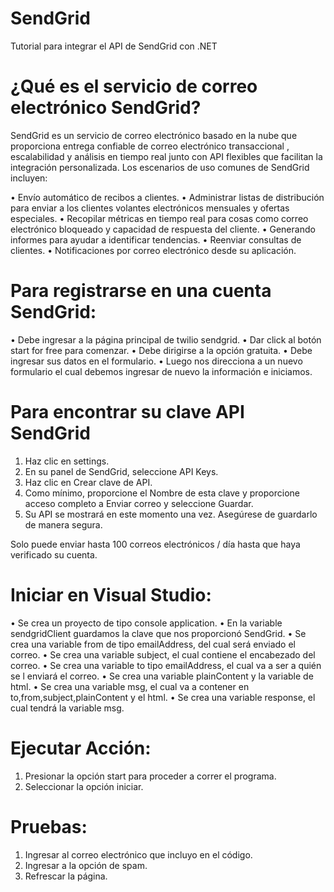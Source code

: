 # SendGrid
Tutorial para integrar el API de SendGrid con .NET

# ¿Qué es el servicio de correo electrónico SendGrid?

SendGrid es un servicio de correo electrónico basado en la nube que proporciona entrega confiable de correo electrónico transaccional , escalabilidad y análisis en tiempo real junto con API flexibles que facilitan la integración personalizada. 
Los escenarios de uso comunes de SendGrid incluyen:

•	Envío automático de recibos a clientes.
•	Administrar listas de distribución para enviar a los clientes volantes electrónicos mensuales y ofertas especiales.
•	Recopilar métricas en tiempo real para cosas como correo electrónico bloqueado y capacidad de respuesta del cliente.
•	Generando informes para ayudar a identificar tendencias.
•	Reenviar consultas de clientes.
•	Notificaciones por correo electrónico desde su aplicación.

# Para registrarse en una cuenta SendGrid:

•	Debe ingresar a la página principal de twilio sendgrid.
•	Dar click al botón start for free para comenzar.
•	Debe dirigirse a la opción gratuita.
•	Debe ingresar sus datos en el formulario.
•	Luego nos direcciona a un nuevo formulario el cual debemos ingresar de nuevo la información e iniciamos.

# Para encontrar su clave API SendGrid
1.	Haz clic en settings.
2.	En su panel de SendGrid, seleccione API Keys.
3.	Haz clic en Crear clave de API. 
4.	Como mínimo, proporcione el Nombre de esta clave y proporcione acceso completo a Enviar correo y seleccione Guardar.
5.	Su API se mostrará en este momento una vez. Asegúrese de guardarlo de manera segura.

Solo puede enviar hasta 100 correos electrónicos / día hasta que haya verificado su cuenta.

# Iniciar en Visual Studio:

•	Se crea un proyecto de tipo console application.
•	En la variable sendgridClient guardamos la clave que nos proporcionó SendGrid.
•	Se crea una variable from de tipo emailAddress, del cual será enviado el correo.
•	Se crea una variable subject, el cual contiene el encabezado del correo.
•	Se crea una variable to tipo emailAddress, el cual va a ser a quién se l enviará el correo.
•	Se crea una variable plainContent y la variable de html.
•	Se crea una variable msg, el cual va a contener en to,from,subject,plainContent y el html.
•	Se crea una variable response, el cual tendrá la variable msg.

# Ejecutar Acción:

1.	Presionar la opción start para proceder a correr el programa.
2.	Seleccionar la opción iniciar. 

# Pruebas:

1.	Ingresar al correo electrónico que incluyo en el código.
2.	Ingresar a la opción de spam.
3.	Refrescar la página.
